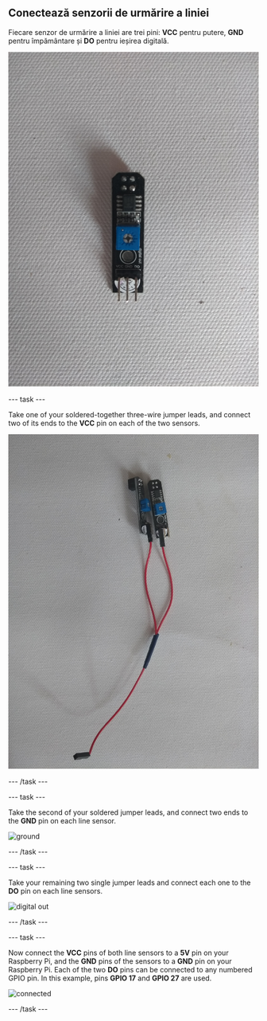 ## Conectează senzorii de urmărire a liniei

Fiecare senzor de urmărire a liniei are trei pini: **VCC** pentru putere, **GND** pentru împământare și **DO** pentru ieșirea digitală.

![senzor de urmărire a liniei](images/sensor.jpg)

\--- task \---

Take one of your soldered-together three-wire jumper leads, and connect two of its ends to the **VCC** pin on each of the two sensors.

![power](images/power.jpg)

\--- /task \---

\--- task \---

Take the second of your soldered jumper leads, and connect two ends to the **GND** pin on each line sensor.

![ground](images/ground.jpg)

\--- /task \---

\--- task \---

Take your remaining two single jumper leads and connect each one to the **DO** pin on each line sensors.

![digital out](images/digital_out.jpg)

\--- /task \---

\--- task \---

Now connect the **VCC** pins of both line sensors to a **5V** pin on your Raspberry Pi, and the **GND** pins of the sensors to a **GND** pin on your Raspberry Pi. Each of the two **DO** pins can be connected to any numbered GPIO pin. In this example, pins **GPIO 17** and **GPIO 27** are used.

![connected](images/connected.jpg)

\--- /task \---